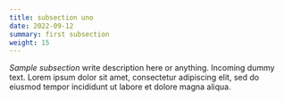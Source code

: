 ```yaml
---
title: subsection uno
date: 2022-09-12
summary: first subsection
weight: 15
---
```


_Sample subsection_ write description here or anything. Incoming dummy text. Lorem ipsum dolor sit amet, consectetur adipiscing elit, sed do eiusmod tempor incididunt ut labore et dolore magna aliqua. 